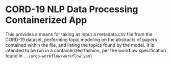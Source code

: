 # CORD-19 NLP Data Processing Containerized App

This provides a means for taking as input a metadata.csv file from the CORD-19 dataset, performing topic modeling on the abstracts of papers contained within the file, and listing the topics found by the model. It is intended to be run in a containerized fashion, per the workflow specification found in `../argo-workflow/workflow.yaml` 


